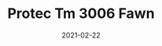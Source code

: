 ---
tags: 
  - "To Market"
  - "Rubber Flooring"
  - "Protec"
title: "Protec Tm 3006 Fawn"
designer: "To Market"
image_primary: "img/TM3006%20Fawn.jpg"
href: "https://www.tomkt.com/protec-swatches"
description: "STRAIGHT%20EDGE%20TILE%3A%2038%22%20x%2038%22"
category: "rubber-flooring-protec"
subtitle: ""
manufacturer: "ToMarket"
slug: "/manufacturers/tomarket/rubber-flooring-protec/to-market-protec-tm-3006-fawn"
date: "2021-02-22"
---